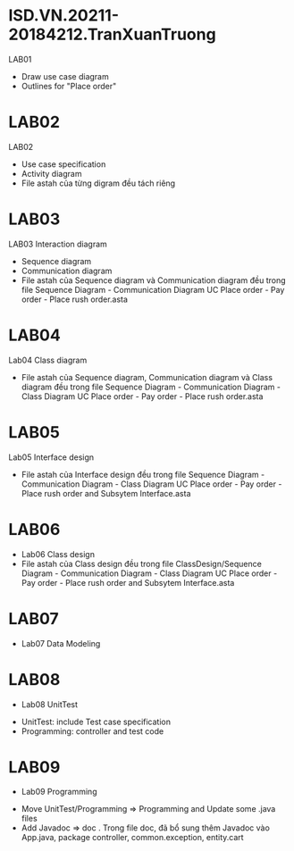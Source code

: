 # ISD.VN.20211-20184212.TranXuanTruong
LAB01
- Draw use case diagram
- Outlines for "Place order"
# LAB02
LAB02
- Use case specification
- Activity diagram
- File astah của từng digram đều tách riêng
# LAB03
LAB03
Interaction diagram
- Sequence diagram
- Communication diagram
- File astah của Sequence diagram và Communication diagram đều trong file Sequence Diagram - Communication Diagram UC Place order - Pay order - Place rush order.asta
# LAB04
Lab04 Class diagram
- File astah của Sequence diagram, Communication diagram và Class diagram đều trong file Sequence Diagram - Communication Diagram - Class Diagram UC Place order - Pay order - Place rush order.asta
# LAB05
Lab05 Interface design
- File astah của Interface design đều trong file Sequence Diagram - Communication Diagram - Class Diagram UC Place order - Pay order - Place rush order and Subsytem Interface.asta
# LAB06
- Lab06 Class design
- File astah của Class design đều trong file ClassDesign/Sequence Diagram - Communication Diagram - Class Diagram UC Place order - Pay order - Place rush order and Subsytem Interface.asta
# LAB07
- Lab07 Data Modeling
# LAB08
- Lab08 UnitTest
* UnitTest: include Test case specification
* Programming: controller and test code
# LAB09 
- Lab09 Programming
* Move UnitTest/Programming => Programming and Update some .java files
* Add Javadoc => doc . Trong file doc, đã bổ sung thêm Javadoc vào App.java, package controller, common.exception, entity.cart




